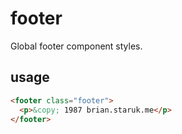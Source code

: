 # footer
Global footer component styles.

## usage
```html
<footer class="footer">
  <p>&copy; 1987 brian.staruk.me</p>
</footer>
```
